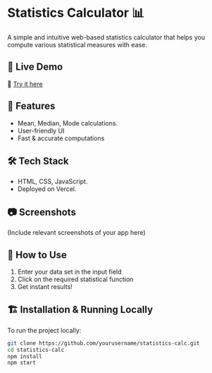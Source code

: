 # Statistics Calculator 📊  

A simple and intuitive web-based statistics calculator that helps you compute various statistical measures with ease.  

## 🚀 Live Demo  
🔗 [Try it here](https://statistics-calc.vercel.app/)  

## 📌 Features  
- Mean, Median, Mode calculations.  
- User-friendly UI  
- Fast & accurate computations  

## 🛠️ Tech Stack  
- HTML, CSS, JavaScript.  
- Deployed on Vercel. 

## 📷 Screenshots  
(Include relevant screenshots of your app here)  

## 🎯 How to Use  
1. Enter your data set in the input field  
2. Click on the required statistical function  
3. Get instant results!  

## 🏗️ Installation & Running Locally  
To run the project locally:  
```bash
git clone https://github.com/yourusername/statistics-calc.git
cd statistics-calc
npm install
npm start
